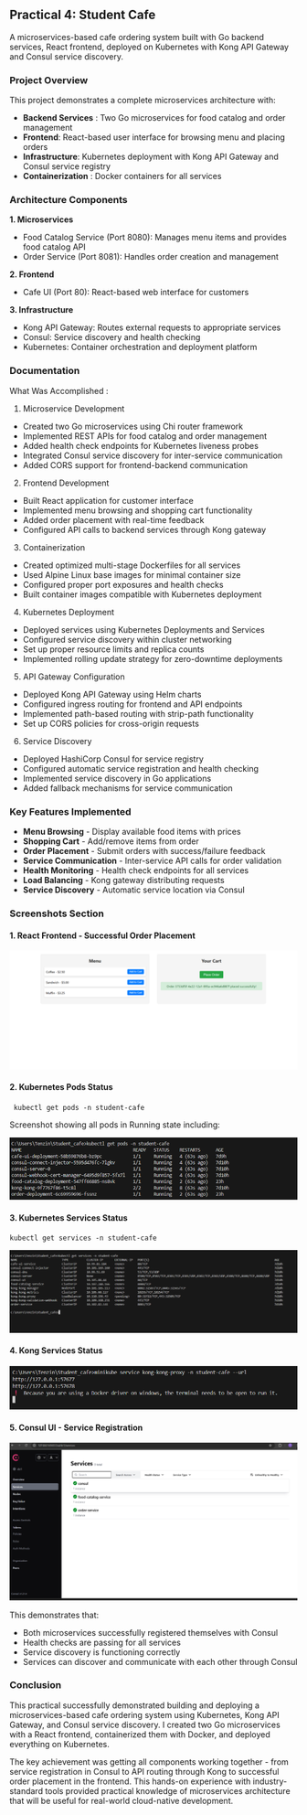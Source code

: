 ## Practical 4: Student Cafe

A microservices-based cafe ordering system built with Go backend services, React frontend, deployed on Kubernetes with Kong API Gateway and Consul service discovery.


### Project Overview

This project demonstrates a complete microservices architecture with:

- **Backend Services** : Two Go microservices for food catalog and order management
- **Frontend**: React-based user interface for browsing menu and placing orders
- **Infrastructure**: Kubernetes deployment with Kong API Gateway and Consul service registry
- **Containerization** : Docker containers for all services

### Architecture Components

**1. Microservices**
- Food Catalog Service (Port 8080): Manages menu items and provides food catalog API
- Order Service (Port 8081): Handles order creation and management

**2. Frontend**
- Cafe UI (Port 80): React-based web interface for customers

**3. Infrastructure**

- Kong API Gateway: Routes external requests to appropriate services
- Consul: Service discovery and health checking
- Kubernetes: Container orchestration and deployment platform


### Documentation

What Was Accomplished : 

1. Microservice Development

- Created two Go microservices using Chi router framework
- Implemented REST APIs for food catalog and order management
- Added health check endpoints for Kubernetes liveness probes
- Integrated Consul service discovery for inter-service communication
- Added CORS support for frontend-backend communication

2. Frontend Development

- Built React application for customer interface
- Implemented menu browsing and shopping cart functionality
- Added order placement with real-time feedback
- Configured API calls to backend services through Kong gateway

3. Containerization

- Created optimized multi-stage Dockerfiles for all services
- Used Alpine Linux base images for minimal container size
- Configured proper port exposures and health checks
- Built container images compatible with Kubernetes deployment

4. Kubernetes Deployment

- Deployed services using Kubernetes Deployments and Services
- Configured service discovery within cluster networking
- Set up proper resource limits and replica counts
- Implemented rolling update strategy for zero-downtime deployments

5. API Gateway Configuration

- Deployed Kong API Gateway using Helm charts
- Configured ingress routing for frontend and API endpoints
- Implemented path-based routing with strip-path functionality
- Set up CORS policies for cross-origin requests

6. Service Discovery

- Deployed HashiCorp Consul for service registry
- Configured automatic service registration and health checking
- Implemented service discovery in Go applications
- Added fallback mechanisms for service communication

### Key Features Implemented

- **Menu Browsing** - Display available food items with prices
- **Shopping Cart** - Add/remove items from order
- **Order Placement** - Submit orders with success/failure feedback
- **Service Communication** - Inter-service API calls for order validation
- **Health Monitoring** - Health check endpoints for all services
- **Load Balancing** - Kong gateway distributing requests
- **Service Discovery** - Automatic service location via Consul


### Screenshots Section

####  1.  React Frontend - Successful Order Placement

![alt text](<assets/Screenshot 2025-09-24 214616.png>)

#### 2. Kubernetes Pods Status
```
 kubectl get pods -n student-cafe
```
Screenshot showing all pods in Running state including:

![assets/image-2.png](assets/image-2.png)

#### 3. Kubernetes Services Status
```
kubectl get services -n student-cafe
```
![assets/image-5.png](assets/image-5.png)

#### 4. Kong Services Status

![practical4/assets/image-3.png](assets/image-3.png)






#### 5. Consul UI - Service Registration

![assets/image-1.png](assets/image-1.png)

This demonstrates that:

- Both microservices successfully registered themselves with Consul
- Health checks are passing for all services
- Service discovery is functioning correctly
- Services can discover and communicate with each other through Consul


### Conclusion

This practical successfully demonstrated building and deploying a microservices-based cafe ordering system using Kubernetes, Kong API Gateway, and Consul service discovery. I created two Go microservices with a React frontend, containerized them with Docker, and deployed everything on Kubernetes.

The key achievement was getting all components working together - from service registration in Consul to API routing through Kong to successful order placement in the frontend. This hands-on experience with industry-standard tools provided practical knowledge of microservices architecture that will be useful for real-world cloud-native development.